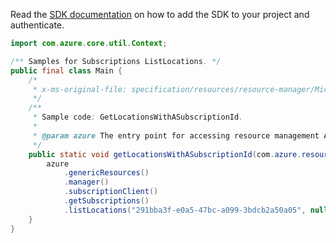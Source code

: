 Read the [SDK documentation](https://github.com/Azure/azure-sdk-for-java/blob/azure-resourcemanager_2.15.0/sdk/resourcemanager/azure-resourcemanager/README.md) on how to add the SDK to your project and authenticate.

```java
import com.azure.core.util.Context;

/** Samples for Subscriptions ListLocations. */
public final class Main {
    /*
     * x-ms-original-file: specification/resources/resource-manager/Microsoft.Resources/stable/2021-01-01/examples/GetLocations.json
     */
    /**
     * Sample code: GetLocationsWithASubscriptionId.
     *
     * @param azure The entry point for accessing resource management APIs in Azure.
     */
    public static void getLocationsWithASubscriptionId(com.azure.resourcemanager.AzureResourceManager azure) {
        azure
            .genericResources()
            .manager()
            .subscriptionClient()
            .getSubscriptions()
            .listLocations("291bba3f-e0a5-47bc-a099-3bdcb2a50a05", null, Context.NONE);
    }
}
```

